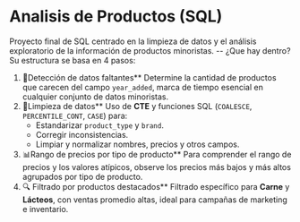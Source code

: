 # Analisis de Productos (SQL)
Proyecto final de SQL centrado en la limpieza de datos y el análisis exploratorio de la información de productos minoristas.
-- ¿Que hay dentro?
Su estructura se basa en 4 pasos:
1. 🧩Detección de datos faltantes**
Determine la cantidad de productos que carecen del campo `year_added`, marca de tiempo esencial en cualquier conjunto de datos minoristas.
2. 🧹Limpieza de datos**
 Uso de **CTE** y funciones SQL (`COALESCE`, `PERCENTILE_CONT`, `CASE`) para:
   - Estandarizar `product_type` y `brand`.
   - Corregir inconsistencias.
   - Limpiar y normalizar nombres, precios y otros campos.
3. 📊Rango de precios por tipo de producto**
Para comprender el rango de precios y los valores atípicos, observe los precios más bajos y más altos agrupados por tipo de producto.
4. 🔍 Filtrado por productos destacados**
Filtrado específico para **Carne** y **Lácteos**, con ventas promedio altas, ideal para campañas de marketing e inventario.



